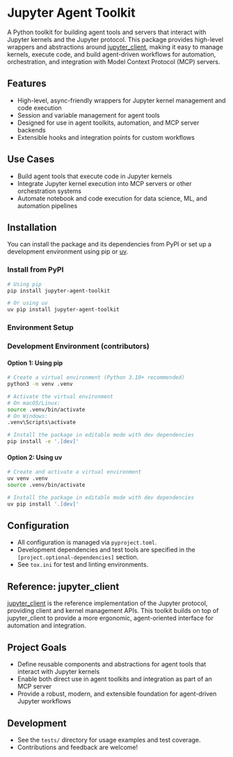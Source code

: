 # Jupyter Agent Toolkit

A Python toolkit for building agent tools and servers that interact with Jupyter kernels and the Jupyter protocol. This package provides high-level wrappers and abstractions around [jupyter_client](https://pypi.org/project/jupyter-client/), making it easy to manage kernels, execute code, and build agent-driven workflows for automation, orchestration, and integration with Model Context Protocol (MCP) servers.

## Features
- High-level, async-friendly wrappers for Jupyter kernel management and code execution
- Session and variable management for agent tools
- Designed for use in agent toolkits, automation, and MCP server backends
- Extensible hooks and integration points for custom workflows

## Use Cases
- Build agent tools that execute code in Jupyter kernels
- Integrate Jupyter kernel execution into MCP servers or other orchestration systems
- Automate notebook and code execution for data science, ML, and automation pipelines

## Installation

You can install the package and its dependencies from PyPI or set up a development environment using pip or [uv](https://github.com/astral-sh/uv).

### Install from PyPI

```sh
# Using pip
pip install jupyter-agent-toolkit

# Or using uv
uv pip install jupyter-agent-toolkit
```

### Environment Setup

### Development Environment (contributors)

#### Option 1: Using pip

```sh
# Create a virtual environment (Python 3.10+ recommended)
python3 -m venv .venv

# Activate the virtual environment
# On macOS/Linux:
source .venv/bin/activate
# On Windows:
.venv\Scripts\activate

# Install the package in editable mode with dev dependencies
pip install -e '.[dev]'
```

#### Option 2: Using uv

```sh
# Create and activate a virtual environment
uv venv .venv
source .venv/bin/activate

# Install the package in editable mode with dev dependencies
uv pip install '.[dev]'
```

## Configuration

- All configuration is managed via `pyproject.toml`.
- Development dependencies and test tools are specified in the `[project.optional-dependencies]` section.
- See `tox.ini` for test and linting environments.

## Reference: jupyter_client

[jupyter_client](https://pypi.org/project/jupyter-client/) is the reference implementation of the Jupyter protocol, providing client and kernel management APIs. This toolkit builds on top of jupyter_client to provide a more ergonomic, agent-oriented interface for automation and integration.

## Project Goals

- Define reusable components and abstractions for agent tools that interact with Jupyter kernels
- Enable both direct use in agent toolkits and integration as part of an MCP server
- Provide a robust, modern, and extensible foundation for agent-driven Jupyter workflows

## Development

- See the `tests/` directory for usage examples and test coverage.
- Contributions and feedback are welcome!